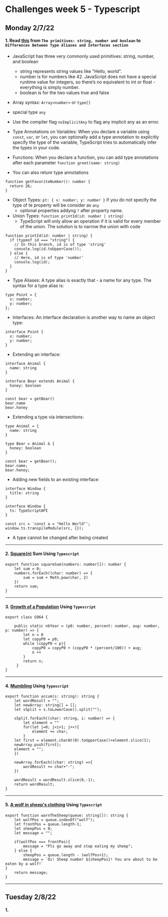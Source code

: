 # Challenges week 5 - Typescript


## Monday 2/7/22

#### 1. Read [this](https://www.typescriptlang.org/docs/handbook/2/everyday-types.html) from ``The primitives: string, number and boolean`` to ```Differences Between Type Aliases and Interfaces section```



* JavaScript has three very commonly used primitives: string, number, and boolean
  * string represents string values like "Hello, world".
  * number is for numbers like 42. JavaScript does not have a special runtime value for integers, so there’s no equivalent to int or float - everything is simply number.
  * boolean is for the two values true and false

* Array syntax: ``Array<number>`` or ``type[]``
* special type ``any``
* Use the compiler flag ``noImplicitAny`` to flag any implicit any as an error.
* Type Annotations on Variables: When you declare a variable using ``const``, ``var``, or ``let``, you can optionally add a type annotation to explicitly specify the type of the variable, TypeScript tries to automatically infer the types in your code.
* Functions: When you declare a function, you can add type annotations after each parameter ``function greet(name: string)``
* You can also retunr type annotations

```
function getFavoriteNumber(): number {
  return 26;
}
```

* Object Types: ``pt: { x: number; y: number }`` if you do not specify the type of te property will be consider as ``any``
  * optional properties addyng ``?`` after property name.
* Union Types: ``function printId(id: number | string)``  
  * TypeScript will only allow an operation if it is valid for every member of the union. The solution is to narrow the union with code 

```
function printId(id: number | string) { 
  if (typeof id === "string") {
    // In this branch, id is of type 'string' 
    console.log(id.toUpperCase());
  } else {
    // Here, id is of type 'number'
    console.log(id);
  }
}
```

* Type Aliases: A type alias is exactly that - a name for any type. The syntax for a type alias is:

```
type Point = {
  x: number;
  y: number;
};
```

* Interfaces: An interface declaration is another way to name an object type:

```
interface Point {
  x: number;
  y: number;
}
```

* Extending an interface:

```
interface Animal {
  name: string
}

interface Bear extends Animal {
  honey: boolean
}

const bear = getBear() 
bear.name
bear.honey
```

* Extending a type via intersections:
```
type Animal = {
  name: string
}

type Bear = Animal & { 
  honey: boolean 
}

const bear = getBear();
bear.name;
bear.honey;

```

* Adding new fields to an existing interface:

```
interface Window {
  title: string
}

interface Window {
  ts: TypeScriptAPI
}

const src = 'const a = "Hello World"';
window.ts.transpileModule(src, {});
```

* A type cannot be changed after being created



***
#### 2. [Square(n)](https://www.codewars.com/kata/515e271a311df0350d00000f/train/typescript) Sum Using ``Typescript``
```
export function squareSum(numbers: number[]): number {
    let sum = 0;
    numbers.forEach((char: number) => {
        sum = sum + Math.pow(char, 2)
    })
    return sum;
}
```

***
#### 3. [Growth of a Population](https://www.codewars.com/kata/563b662a59afc2b5120000c6/train/typescript) Using ``Typescript``
```
export class G964 {

    public static nbYear = (p0: number, percent: number, aug: number, p: number) => {
        let n = 0
        let copyP0 = p0;
        while (copyP0 < p){
            copyP0 = copyP0 + (copyP0 * (percent/100)) + aug;
            n ++
        }
        return n;    
     }        
}

```

***
#### 4. [Mumbling](https://www.codewars.com/kata/5667e8f4e3f572a8f2000039/train/typescript) Using ``Typescript``

```
export function accum(s: string): string {
    let wordResult = "";
    let newArray: string[] = [];
    let sSplit = s.toLowerCase().split("");

    sSplit.forEach((char: string, i: number) => {
        let element = ""
        for(let j=0; j<i+1; j++){
            element += char;
        }
    let first = element.charAt(0).toUpperCase()+element.slice(1);
    newArray.push(first);
    element = "";
    })

    newArray.forEach((char: string) =>{
        wordResult += char+"-";
    })

    wordResult = wordResult.slice(0,-1);
    return wordResult;
}

```

***
#### 5. [A wolf in sheep's clothing](https://www.codewars.com/kata/5c8bfa44b9d1192e1ebd3d15/train/typescript) Using ``Typescript``

```
export function warnTheSheep(queue: string[]): string {
    let wolfPos = queue.indexOf("wolf");
    let frontPos = queue.length-1;
    let sheepPos = 0;
    let message = "";

    if(wolfPos === frontPos){
        message = "Pls go away and stop eating my sheep";
    } else {
        sheepPos = queue.length - (wolfPos+1);
        message = `Oi! Sheep number ${sheepPos}! You are about to be eaten by a wolf!`
}
    return message;
}

````

***
## Tuesday 2/8/22

#### 1. 


        
        

